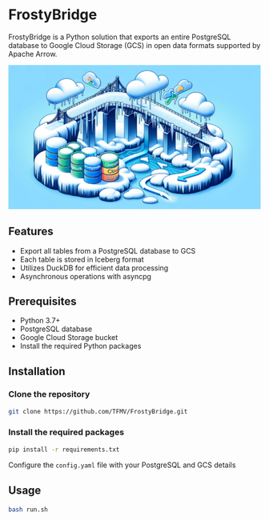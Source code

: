 # FrostyBridge

FrostyBridge is a Python solution that exports an entire PostgreSQL database to Google Cloud Storage (GCS) in open data formats supported by Apache Arrow.

![FrostyBridge](assets/fb.webp)

## Features

- Export all tables from a PostgreSQL database to GCS
- Each table is stored in Iceberg format
- Utilizes DuckDB for efficient data processing
- Asynchronous operations with asyncpg

## Prerequisites

- Python 3.7+
- PostgreSQL database
- Google Cloud Storage bucket
- Install the required Python packages

## Installation

### Clone the repository

```bash
git clone https://github.com/TFMV/FrostyBridge.git
```

### Install the required packages

```bash
pip install -r requirements.txt
```

Configure the `config.yaml` file with your PostgreSQL and GCS details

## Usage

```bash
bash run.sh
```
